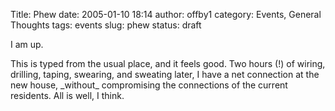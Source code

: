 Title: Phew
date: 2005-01-10 18:14
author: offby1
category: Events, General Thoughts
tags: events
slug: phew
status: draft

I am up.

This is typed from the usual place, and it feels good. Two hours (!) of wiring, drilling, taping, swearing, and sweating later, I have a net connection at the new house, \_without\_ compromising the connections of the current residents. All is well, I think.
